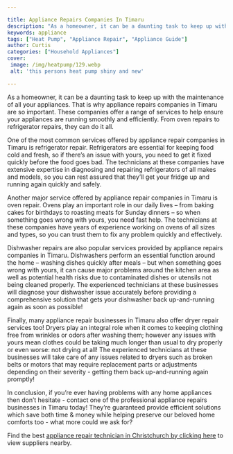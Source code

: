 ```yaml
---

title: Appliance Repairs Companies In Timaru
description: "As a homeowner, it can be a daunting task to keep up with the maintenance of all your appliances. That is why appliance repairs co...find out now"
keywords: appliance
tags: ["Heat Pump", "Appliance Repair", "Appliance Guide"]
author: Curtis
categories: ["Household Appliances"]
cover: 
 image: /img/heatpump/129.webp
 alt: 'this persons heat pump shiny and new'

---
```


As a homeowner, it can be a daunting task to keep up with the maintenance of all your appliances. That is why appliance repairs companies in Timaru are so important. These companies offer a range of services to help ensure your appliances are running smoothly and efficiently. From oven repairs to refrigerator repairs, they can do it all. 

One of the most common services offered by appliance repair companies in Timaru is refrigerator repair. Refrigerators are essential for keeping food cold and fresh, so if there’s an issue with yours, you need to get it fixed quickly before the food goes bad. The technicians at these companies have extensive expertise in diagnosing and repairing refrigerators of all makes and models, so you can rest assured that they’ll get your fridge up and running again quickly and safely. 

Another major service offered by appliance repair companies in Timaru is oven repair. Ovens play an important role in our daily lives – from baking cakes for birthdays to roasting meats for Sunday dinners – so when something goes wrong with yours, you need fast help. The technicians at these companies have years of experience working on ovens of all sizes and types, so you can trust them to fix any problem quickly and effectively. 

Dishwasher repairs are also popular services provided by appliance repairs companies in Timaru. Dishwashers perform an essential function around the home – washing dishes quickly after meals – but when something goes wrong with yours, it can cause major problems around the kitchen area as well as potential health risks due to contaminated dishes or utensils not being cleaned properly. The experienced technicians at these businesses will diagnose your dishwasher issue accurately before providing a comprehensive solution that gets your dishwasher back up-and-running again as soon as possible! 

Finally, many appliance repair businesses in Timaru also offer dryer repair services too! Dryers play an integral role when it comes to keeping clothing free from wrinkles or odors after washing them; however any issues with yours mean clothes could be taking much longer than usual to dry properly or even worse: not drying at all! The experienced technicians at these businesses will take care of any issues related to dryers such as broken belts or motors that may require replacement parts or adjustments depending on their severity - getting them back up-and-running again promptly! 

In conclusion, if you’re ever having problems with any home appliances then don’t hesitate - contact one of the professional appliance repairs businesses in Timaru today! They’re guaranteed provide efficient solutions which save both time & money while helping preserve our beloved home comforts too - what more could we ask for?

Find the best <a href="/pages/appliance-repair-technicians/new-zealand/christchurch/">appliance repair technician in Christchurch by clicking here</a> to view suppliers nearby.

